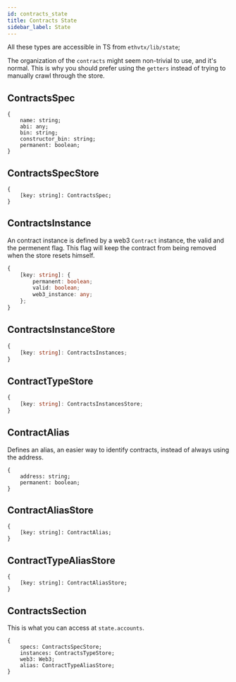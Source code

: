 ```yaml
---
id: contracts_state
title: Contracts State
sidebar_label: State
---
```


All these types are accessible in TS from `ethvtx/lib/state`;

The organization of the `contracts` might seem non-trivial to use, and it's normal. This is why you should prefer using the `getters` instead of trying to manually crawl through the store.


## ContractsSpec

```
{
    name: string;
    abi: any;
    bin: string;
    constructor_bin: string;
    permanent: boolean;
}
```

## ContractsSpecStore

```
{
    [key: string]: ContractsSpec;
}
```

## ContractsInstance

An contract instance is defined by a web3 `Contract` instance, the valid and the permenent flag. This flag will keep the contract from being removed when the store resets himself.

```typescript
{
    [key: string]: { 
        permanent: boolean; 
        valid: boolean; 
        web3_instance: any; 
    };
}
```

## ContractsInstanceStore

```typescript
{
    [key: string]: ContractsInstances;
}
```

## ContractTypeStore

```typescript
{
    [key: string]: ContractsInstancesStore;
}
```

## ContractAlias

Defines an alias, an easier way to identify contracts, instead of always using the address.

```
{
    address: string;
    permanent: boolean;
}
```

## ContractAliasStore

```
{
    [key: string]: ContractAlias;
}
```

## ContractTypeAliasStore

```
{
    [key: string]: ContractAliasStore;
}
```

## ContractsSection

This is what you can access at `state.accounts`.

```
{
    specs: ContractsSpecStore;
    instances: ContractsTypeStore;
    web3: Web3;
    alias: ContractTypeAliasStore;
}
```
